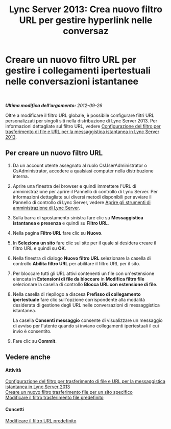 ﻿---
title: "Lync Server 2013: Crea nuovo filtro URL per gestire hyperlink nelle conversaz"
TOCTitle: "Lync Server 2013: Crea nuovo filtro URL per gestire hyperlink nelle conversaz"
ms:assetid: d0ee01e5-f039-4a34-ac9d-659fe4e9e879
ms:mtpsurl: https://technet.microsoft.com/it-it/library/Gg182590(v=OCS.15)
ms:contentKeyID: 49302044
ms.date: 08/24/2015
mtps_version: v=OCS.15
ms.translationtype: HT
---

# Creare un nuovo filtro URL per gestire i collegamenti ipertestuali nelle conversazioni istantanee

 

_**Ultima modifica dell'argomento:** 2012-09-26_

Oltre a modificare il filtro URL globale, è possibile configurare filtri URL personalizzati per singoli siti nella distribuzione di Lync Server 2013. Per informazioni dettagliate sul filtro URL, vedere [Configurazione del filtro per trasferimento di file e URL per la messaggistica istantanea in Lync Server 2013](lync-server-2013-configuring-file-transfer-and-url-filtering-for-instant-messaging-im.md).

## Per creare un nuovo filtro URL

1.  Da un account utente assegnato al ruolo CsUserAdministrator o CsAdministrator, accedere a qualsiasi computer nella distribuzione interna.

2.  Aprire una finestra del browser e quindi immettere l'URL di amministrazione per aprire il Pannello di controllo di Lync Server. Per informazioni dettagliate sui diversi metodi disponibili per avviare il Pannello di controllo di Lync Server, vedere [Aprire gli strumenti di amministrazione di Lync Server](lync-server-2013-open-lync-server-administrative-tools.md).

3.  Sulla barra di spostamento sinistra fare clic su **Messaggistica istantanea e presenza** e quindi su **Filtro URL**.

4.  Nella pagina **Filtro URL** fare clic su **Nuovo**.

5.  In **Seleziona un sito** fare clic sul site per il quale si desidera creare il filtro URL e quindi su **OK**.

6.  Nella finestra di dialogo **Nuovo filtro URL** selezionare la casella di controllo **Abilita filtro URL** per abilitare il filtro URL per il sito.

7.  Per bloccare tutti gli URL attivi contenenti un file con un'estensione elencata in **Estensioni di file da bloccare** in **Modifica filtro file** selezionare la casella di controllo **Blocca URL con estensione di file**.

8.  Nella casella di riepilogo a discesa **Prefisso di collegamento ipertestuale** fare clic sull'opzione corrispondente alla modalità desiderata di gestione degli URL nelle conversazioni di messaggistica istantanea.
    
    La casella **Consenti messaggio** consente di visualizzare un messaggio di avviso per l'utente quando si inviano collegamenti ipertestuali il cui invio è consentito.

9.  Fare clic su **Commit**.

## Vedere anche

#### Attività

[Configurazione del filtro per trasferimento di file e URL per la messaggistica istantanea in Lync Server 2013](lync-server-2013-configuring-file-transfer-and-url-filtering-for-instant-messaging-im.md)  
[Creare un nuovo filtro trasferimento file per un sito specifico](lync-server-2013-create-a-new-file-transfer-filter-for-a-specific-site.md)  
[Modificare il filtro trasferimento file predefinito](lync-server-2013-modify-the-default-file-transfer-filter.md)  

#### Concetti

[Modificare il filtro URL predefinito](lync-server-2013-modify-the-default-url-filter.md)

